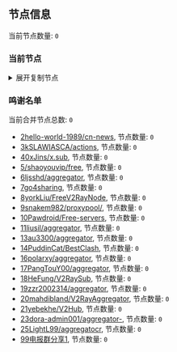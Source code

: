 
## 节点信息
当前节点数量: `0`
### 当前节点
<details>
  <summary>展开复制节点</summary>

    

</details>

### 鸣谢名单
当前合并节点总数: `0`
- [2hello-world-1989/cn-news](https://github.com/hello-world-1989/cn-news), 节点数量: `0`
- [3kSLAWIASCA/actions](https://github.com/kSLAWIASCA/actions), 节点数量: `0`
- [40xJins/x.sub](https://github.com/0xJins/x.sub), 节点数量: `0`
- [5/shaoyouvip/free](https://github.com/shaoyouvip/free), 节点数量: `0`
- [6ljsshd/aggregator](https://github.com/ljsshd/aggregator), 节点数量: `0`
- [7go4sharing](https://github.com/go4sharing), 节点数量: `0`
- [8yorkLiu/FreeV2RayNode](https://github.com/yorkLiu/FreeV2RayNode), 节点数量: `0`
- [9snakem982/proxypool/](https://github.com/snakem982/proxypool/), 节点数量: `0`
- [10Pawdroid/Free-servers](https://github.com/Pawdroid/Free-servers), 节点数量: `0`
- [11liusil/aggregator](https://github.com/liusil/aggregator), 节点数量: `0`
- [13au3300/aggregator](https://github.com/au3300/aggregator), 节点数量: `0`
- [14PuddinCat/BestClash](https://github.com/PuddinCat/BestClash), 节点数量: `0`
- [16polarxy/aggregator](https://github.com/polarxy/aggregator), 节点数量: `0`
- [17PangTouY00/aggregator](https://github.com/xnic888/aggregator), 节点数量: `0`
- [18HeFung/V2RaySub](https://github.com/HeFung/V2RaySub), 节点数量: `0`
- [19zzr2002314/aggregator](https://github.com/zzr2002314/aggregator), 节点数量: `0`
- [20mahdibland/V2RayAggregator](https://github.com/mahdibland/V2RayAggregator), 节点数量: `0`
- [21yebekhe/V2Hub](https://github.com/yebekhe/V2Hub), 节点数量: `0`
- [23dora-admin001/aggregator-](https://github.com/dora-admin001/aggregator-), 节点数量: `0`
- [25LightL99/aggregatocr](https://github.com/mehran1404/Sub_Link/), 节点数量: `0`
- [99电报群分享1](https://github.com/cdddbc/getAirport), 节点数量: `0`


